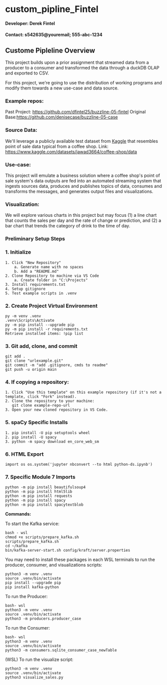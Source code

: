 # custom_pipline_Fintel
#### Developer: Derek Fintel
#### Contact: s542635@youremail; 555-abc-1234

## Custome Pipleline Overview
This project builds upon a prior assignment that streamed data from a producer to a consumer and transformed the data through a duckDB OLAP and exported to CSV. 

For this project, we're going to use the distribution of working programs and modify them towards a new use-case and data source. 

### Example repos:
Past Project: https://github.com/dfintel25/buzzline-05-fintel
Original Base:https://github.com/denisecase/buzzline-05-case

### Source Data:
We'll leverage a publicly available test dataset from [Kaggle](https://www.kaggle.com/) that resembles point of sale data typical from a coffee shop. 
Link: https://www.kaggle.com/datasets/jawad3664/coffee-shop/data

### Use-case:
This project will emulate a business solution where a coffee shop's point of sale system's data outputs are fed into an automated streaming system that ingests sources data, produces and publishes topics of data, consumes and transforms the messages, and generates output files and visualizations. 

### Visualization:
We will explore various charts in this project but may focus (1) a line chart that counts the sales per day and the rate of change or prediction, and (2) a bar chart that trends the category of drink to the time of day. 

### Preliminary Setup Steps
### 1. Initialize
```
1. Click "New Repository"
    a. Generate name with no spaces
    b. Add a "README.md"
2. Clone Repository to machine via VS Code
    a. Create folder in "C:\Projects"
3. Install requirements.txt
4. Setup gitignore
5. Test example scripts in .venv
```
### 2. Create Project Virtual Environment
```
py -m venv .venv
.venv\Scripts\Activate
py -m pip install --upgrade pip 
py -m pip install -r requirements.txt
Retrieve installed items: !pip list
```
### 3. Git add, clone, and commit
```
git add .
git clone "urlexample.git"
git commit -m "add .gitignore, cmds to readme"
git push -u origin main
```
### 4. If copying a repository:
```
1. Click "Use this template" on this example repository (if it's not a template, click "Fork" instead).
2. Clone the repository to your machine:
   git clone example-repo-url
3. Open your new cloned repository in VS Code.
```
### 5. spaCy Specific Installs
```
1. pip install -U pip setuptools wheel
2. pip install -U spacy
3. python -m spacy download en_core_web_sm
```
### 6. HTML Export
```
import os os.system('jupyter nbconvert --to html python-ds.ipynb')
```
### 7. Specific Module 7 Imports
```
python -m pip install beautifulsoup4
python -m pip install html5lib
python -m pip install requests
python -m pip install spacy
python -m pip install spacytextblob

```
**Commands:**

To start the Kafka service:
```
bash - wsl
chmod +x scripts/prepare_kafka.sh
scripts/prepare_kafka.sh
cd ~/kafka
bin/kafka-server-start.sh config/kraft/server.properties
```
You may need to install these packages in each WSL terminals to run the producer, consumer, and visualizations scripts:
```
python3 -m venv .venv
source .venv/bin/activate
pip install --upgrade pip
pip install kafka-python
```
To run the Producer:
```
bash- wsl
python3 -m venv .venv
source .venv/bin/activate
python3 -m producers.producer_case
```
To run the Consumer:
```
bash- wsl
python3 -m venv .venv
source .venv/bin/activate
python3 -m consumers.sqlite_consumer_case_newTable
```

(WSL) To run the visualize script:
```
python3 -m venv .venv
source .venv/bin/activate
python3 visualize_sales.py
```